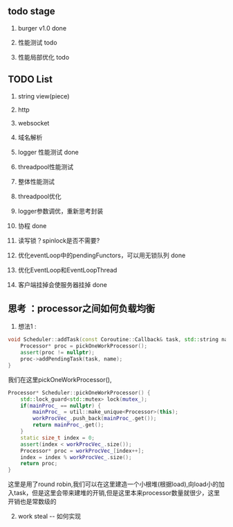 ## todo stage 

1. burger v1.0 done 

2. 性能测试 todo 

3. 性能局部优化 todo

## TODO List 

1. string view(piece)

2. http 

3. websocket

4. 域名解析

5. logger 性能测试 done

6. threadpool性能测试 

7. 整体性能测试

8. threadpool优化  

9. logger参数调优，重新思考封装 

10. 协程 done

11. 读写锁？spinlock是否不需要?

12. 优化eventLoop中的pendingFunctors，可以用无锁队列  done

13. 优化EventLoop和EventLoopThread

14. 客户端挂掉会使服务器挂掉 done


## 思考 ：processor之间如何负载均衡

1. 想法1 :

```cpp
void Scheduler::addTask(const Coroutine::Callback& task, std::string name) {
    Processor* proc = pickOneWorkProcessor();
    assert(proc != nullptr);
    proc->addPendingTask(task, name);
}
```
我们在这里pickOneWorkProcessor(),

```cpp
Processor* Scheduler::pickOneWorkProcessor() {
    std::lock_guard<std::mutex> lock(mutex_);
    if(mainProc_ == nullptr) {
        mainProc_ = util::make_unique<Processor>(this);
        workProcVec_.push_back(mainProc_.get());
        return mainProc_.get();
    }
    static size_t index = 0;
    assert(index < workProcVec_.size());
    Processor* proc = workProcVec_[index++];
    index = index % workProcVec_.size();
    return proc;
}
```
这里是用了round robin,我们可以在这里建造一个小根堆(根据load),向load小的加入task，但是这里会带来建堆的开销,但是这里本来processor数量就很少，这里开销也是常数级的

2. work steal -- 如何实现
